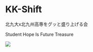 
# KK-Shift

北九大x北九州高専をグッと盛り上げる会

Student Hope Is Future Treasure

![](https://zacky1972.github.io/KK-Shift/images/presentation-Kanmon-G&G-2017102901-ada863bd.jpeg) <!-- .element height="50%" width="50%" -->